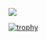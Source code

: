 <!--
**yasuhiro-imo/yasuhiro-imo** is a ✨ _special_ ✨ repository because its `README.md` (this file) appears on your GitHub profile.

Here are some ideas to get you started:

- 🔭 I’m currently working on ...
- 🌱 I’m currently learning ...
- 👯 I’m looking to collaborate on ...
- 🤔 I’m looking for help with ...
- 💬 Ask me about ...
- 📫 How to reach me: ...
- 😄 Pronouns: ...
- ⚡ Fun fact: ...
-->

![](https://github-profile-summary-cards.vercel.app/api/cards/profile-details?username=yasuhiro-imo&theme=2077)

[![trophy](https://github-profile-trophy.vercel.app/?username=yasuhiro-imo&theme=onedark)](https://github-profile-trophy.vercel.app/?username=yasuhiro-imo&theme=tokyonight)
